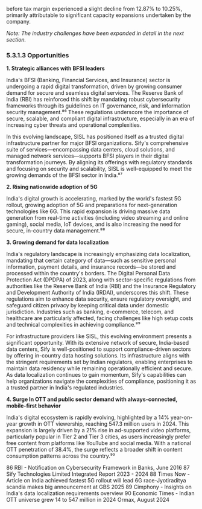before tax margin experienced a slight decline from 12.87% to 10.25%, primarily attributable to significant capacity expansions undertaken by the company.

*Note: The industry challenges have been expanded in detail in the next section.*

### 5.3.1.3 Opportunities

**1. Strategic alliances with BFSI leaders**

India's BFSI (Banking, Financial Services, and Insurance) sector is undergoing a rapid digital transformation, driven by growing consumer demand for secure and seamless digital services. The Reserve Bank of India (RBI) has reinforced this shift by mandating robust cybersecurity frameworks through its guidelines on IT governance, risk, and information security management.⁸⁶ These regulations underscore the importance of secure, scalable, and compliant digital infrastructure, especially in an era of increasing cyber threats and operational complexities.

In this evolving landscape, SISL has positioned itself as a trusted digital infrastructure partner for major BFSI organizations. Sify's comprehensive suite of services—encompassing data centers, cloud solutions, and managed network services—supports BFSI players in their digital transformation journeys. By aligning its offerings with regulatory standards and focusing on security and scalability, SISL is well-equipped to meet the growing demands of the BFSI sector in India.⁸⁷

**2. Rising nationwide adoption of 5G**

India's digital growth is accelerating, marked by the world's fastest 5G rollout, growing adoption of 5G and preparations for next-generation technologies like 6G. This rapid expansion is driving massive data generation from real-time activities (including video streaming and online gaming), social media, IoT devices, and is also increasing the need for secure, in-country data management.⁸⁸

**3. Growing demand for data localization**

India's regulatory landscape is increasingly emphasizing data localization, mandating that certain category of data—such as sensitive personal information, payment details, and insurance records—be stored and processed within the country's borders. The Digital Personal Data Protection Act (DPDPA) of 2023, along with sector-specific regulations from authorities like the Reserve Bank of India (RBI) and the Insurance Regulatory and Development Authority of India (IRDAI), underscores this shift. These regulations aim to enhance data security, ensure regulatory oversight, and safeguard citizen privacy by keeping critical data under domestic jurisdiction. Industries such as banking, e-commerce, telecom, and healthcare are particularly affected, facing challenges like high setup costs and technical complexities in achieving compliance.⁸⁹

For infrastructure providers like SISL, this evolving environment presents a significant opportunity. With its extensive network of secure, India-based data centers, Sify is well-positioned to support compliance-driven sectors by offering in-country data hosting solutions. Its infrastructure aligns with the stringent requirements set by Indian regulators, enabling enterprises to maintain data residency while remaining operationally efficient and secure. As data localization continues to gain momentum, Sify's capabilities can help organizations navigate the complexities of compliance, positioning it as a trusted partner in India's regulated industries.

**4. Surge In OTT and public sector demand with always-connected, mobile-first behavior**

India's digital ecosystem is rapidly evolving, highlighted by a 14% year-on-year growth in OTT viewership, reaching 547.3 million users in 2024. This expansion is largely driven by a 21% rise in ad-supported video platforms, particularly popular in Tier 2 and Tier 3 cities, as users increasingly prefer free content from platforms like YouTube and social media. With a national OTT penetration of 38.4%, the surge reflects a broader shift in content consumption patterns across the country.⁹⁰

86 RBI - Notification on Cybersecurity Framework in Banks, June 2016
87 Sify Technologies Limited Integrated Report 2023 - 2024
88 Times Now - Article on India achieved fastest 5G rollout will lead 6G race-Jyotiraditya scandia makes big announcement at GBS 2025
89 Cimphony - Insights on India's data localization requirements overview
90 Economic Times - Indian OTT universe grew 14 to 547 million in 2024 Ormax, August 2024